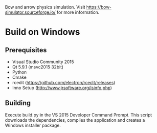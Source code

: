 Bow and arrow physics simulation. Visit https://bow-simulator.sourceforge.io/ for more information.


# Build on Windows

## Prerequisites

* Visual Studio Community 2015
* Qt 5.9.1 (msvc2015 32bit)
* Python
* Cmake
* rcedit (https://github.com/electron/rcedit/releases)
* Inno Setup (http://www.jrsoftware.org/isinfo.php)

## Building

Execute build.py in the VS 2015 Developer Command Prompt. This script downloads the dependencies, compiles the application and creates a Windows installer package.
